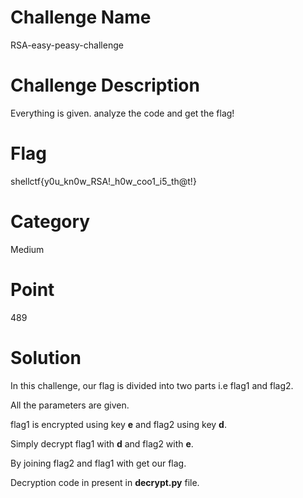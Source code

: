 # Challenge Name
RSA-easy-peasy-challenge

# Challenge Description
Everything is given. analyze the code and get the flag!

# Flag 
shellctf{y0u_kn0w_RSA!_h0w_coo1_i5_th@t!}

# Category
Medium

# Point
489

# Solution
In this challenge, our flag is divided into two parts i.e flag1 and flag2.

All the parameters are given.

flag1 is encrypted using key **e** and flag2 using key **d**.

Simply decrypt flag1 with **d** and flag2 with **e**.

By joining flag2 and flag1 with get our flag.

Decryption code in present in **decrypt.py** file.
